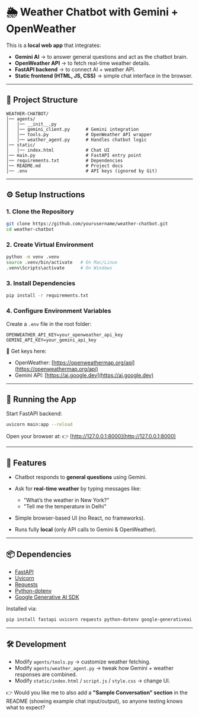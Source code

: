 # 🌦️ Weather Chatbot with Gemini + OpenWeather

This is a **local web app** that integrates:

* **Gemini AI** → to answer general questions and act as the chatbot brain.
* **OpenWeather API** → to fetch real-time weather details.
* **FastAPI backend** → to connect AI + weather API.
* **Static frontend (HTML, JS, CSS)** → simple chat interface in the browser.

---

## 📂 Project Structure

```
WEATHER-CHATBOT/
│── agents/
│   │── __init__.py
│   │── gemini_client.py      # Gemini integration
│   │── tools.py              # OpenWeather API wrapper
│   │── weather_agent.py      # Handles chatbot logic
│── static/
│   │── index.html            # Chat UI
│── main.py                   # FastAPI entry point
│── requirements.txt          # Dependencies
│── README.md                 # Project docs
│── .env                      # API keys (ignored by Git)
```

---

## ⚙️ Setup Instructions

### 1. Clone the Repository

```bash
git clone https://github.com/yourusername/weather-chatbot.git
cd weather-chatbot
```

### 2. Create Virtual Environment

```bash
python -m venv .venv
source .venv/bin/activate   # On Mac/Linux
.venv\Scripts\activate      # On Windows
```

### 3. Install Dependencies

```bash
pip install -r requirements.txt
```

### 4. Configure Environment Variables

Create a `.env` file in the root folder:

```
OPENWEATHER_API_KEY=your_openweather_api_key
GEMINI_API_KEY=your_gemini_api_key
```

🔑 Get keys here:

* OpenWeather: [https://openweathermap.org/api](https://openweathermap.org/api)
* Gemini API: [https://ai.google.dev](https://ai.google.dev)

---

## 🚀 Running the App

Start FastAPI backend:

```bash
uvicorn main:app --reload
```

Open your browser at:
👉 [http://127.0.0.1:8000](http://127.0.0.1:8000)

---

## 💬 Features

* Chatbot responds to **general questions** using Gemini.
* Ask for **real-time weather** by typing messages like:

  * "What’s the weather in New York?"
  * "Tell me the temperature in Delhi"
* Simple browser-based UI (no React, no frameworks).
* Runs fully **local** (only API calls to Gemini & OpenWeather).

---

## 📦 Dependencies

* [FastAPI](https://fastapi.tiangolo.com/)
* [Uvicorn](https://www.uvicorn.org/)
* [Requests](https://docs.python-requests.org/)
* [Python-dotenv](https://pypi.org/project/python-dotenv/)
* [Google Generative AI SDK](https://ai.google.dev/)

Installed via:

```bash
pip install fastapi uvicorn requests python-dotenv google-generativeai
```

---

## 🛠️ Development

* Modify `agents/tools.py` → customize weather fetching.
* Modify `agents/weather_agent.py` → tweak how Gemini + weather responses are combined.
* Modify `static/index.html` / `script.js` / `style.css` → change UI.


👉 Would you like me to also add a **"Sample Conversation" section** in the README (showing example chat input/output), so anyone testing knows what to expect?
